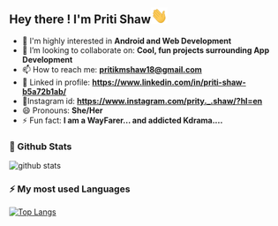 ## Hey there ! I'm Priti Shaw<img src="https://raw.githubusercontent.com/ABSphreak/ABSphreak/master/gifs/Hi.gif" width="30px">

- 🔭 I'm highly interested in **Android and Web Development**
- 👯 I’m looking to collaborate on: **Cool, fun projects surrounding App Development**
- 📫 How to reach me: **pritikmshaw18@gmail.com**
- 📱 Linked in profile: **https://www.linkedin.com/in/priti-shaw-b5a72b1ab/**
- 🦋Instagram id: **https://www.instagram.com/prity._.shaw/?hl=en**
- 😄 Pronouns: **She/Her**
- ⚡ Fun fact: **I am a WayFarer... and addicted Kdrama....** 

### 🌱 Github Stats
![github stats](https://github-readme-stats.vercel.app/api?username=pritikmshaw&count_private=true&show_icons=true&theme=prussian)

### ⚡ My most used Languages 
 <!--![github stats](https://github-readme-stats.vercel.app/api?username=pritikmshaw&show_icons=true&theme=radical)-->
[![Top Langs](https://github-readme-stats.vercel.app/api/top-langs/?username=pritikmshaw&layout=compact&theme=prussian)](https://github.com/pritikmshaw)

